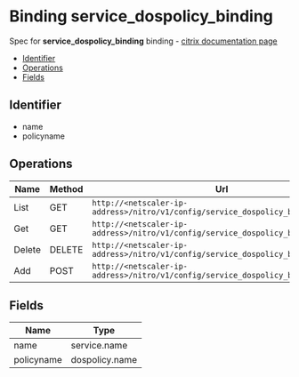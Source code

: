 # Binding service_dospolicy_binding

Spec for **service_dospolicy_binding** binding - [citrix documentation page](https://developer-docs.citrix.com/projects/netscaler-nitro-api/en/12.0/configuration//service_dospolicy_binding/service_dospolicy_binding/)

- [Identifier](#identifier)
- [Operations](#operations)
- [Fields](#fields)

## Identifier

- name
- policyname

## Operations

| Name | Method | Url |
|----|----|----|
| List | GET | `http://<netscaler-ip-address>/nitro/v1/config/service_dospolicy_binding` |
| Get | GET | `http://<netscaler-ip-address>/nitro/v1/config/service_dospolicy_binding/<name>` |
| Delete | DELETE | `http://<netscaler-ip-address>/nitro/v1/config/service_dospolicy_binding/<name>` |
| Add | POST | `http://<netscaler-ip-address>/nitro/v1/config/service_dospolicy_binding` |

## Fields

| Name | Type |
|----|----|
| name | service.name |
| policyname | dospolicy.name |

